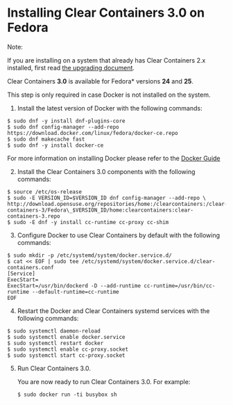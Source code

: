 # Installing Clear Containers 3.0 on Fedora

Note:

If you are installing on a system that already has Clear Containers 2.x
installed, first read [the upgrading document](upgrading.md).

Clear Containers **3.0** is available for Fedora\* versions **24** and **25**.

This step is only required in case Docker is not installed on the system.
1. Install the latest version of Docker with the following commands:

```
$ sudo dnf -y install dnf-plugins-core
$ sudo dnf config-manager --add-repo https://download.docker.com/linux/fedora/docker-ce.repo
$ sudo dnf makecache fast
$ sudo dnf -y install docker-ce
```

For more information on installing Docker please refer to the
[Docker Guide](https://docs.docker.com/engine/installation/linux/fedora)

2. Install the Clear Containers 3.0 components with the following commands:

```
$ source /etc/os-release
$ sudo -E VERSION_ID=$VERSION_ID dnf config-manager --add-repo \
http://download.opensuse.org/repositories/home:/clearcontainers:/clear-containers-3/Fedora\_$VERSION_ID/home:clearcontainers:clear-containers-3.repo
$ sudo -E dnf -y install cc-runtime cc-proxy cc-shim
```

3.  Configure Docker to use Clear Containers by default with the following commands:

```
$ sudo mkdir -p /etc/systemd/system/docker.service.d/
$ cat << EOF | sudo tee /etc/systemd/system/docker.service.d/clear-containers.conf
[Service]
ExecStart=
ExecStart=/usr/bin/dockerd -D --add-runtime cc-runtime=/usr/bin/cc-runtime --default-runtime=cc-runtime
EOF
```

4. Restart the Docker and Clear Containers systemd services with the following commands:

```
$ sudo systemctl daemon-reload
$ sudo systemctl enable docker.service
$ sudo systemctl restart docker
$ sudo systemctl enable cc-proxy.socket
$ sudo systemctl start cc-proxy.socket
```

5. Run Clear Containers 3.0.

   You are now ready to run Clear Containers 3.0. For example:

   ```
   $ sudo docker run -ti busybox sh
   ```
